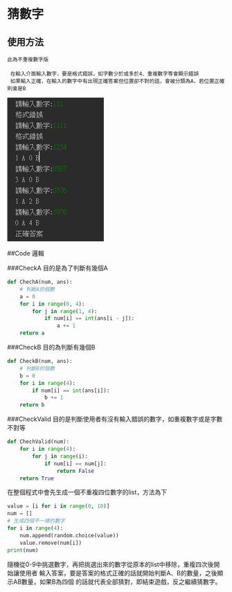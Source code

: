 # 猜數字

##  使用方法   
    此為不重複數字版

     在輸入介面輸入數字，要是格式錯誤，如字數少於或多於4、重複數字等會顯示錯誤
     如果輸入正確，在輸入的數字中有出現正確答案但位置卻不對的話，會被分類為A，若位置正確則會是B
![GITHUB](結果.png "結果") 


##Code 邏輯

###CheckA
    目的是為了判斷有幾個A
```python
def ChechA(num, ans):
    # 判斷A的個數
    a = 0
    for i in range(0, 4):
        for j in range(1, 4):
            if num[i] == int(ans[i - j]):
                a += 1
    return a
```

###CheckB
    目的為判斷有幾個B
```python
def CheckB(num, ans):
    # 判斷B的個數
    b = 0
    for i in range(4):
        if num[i] == int(ans[i]):
            b += 1
    return b
```

###CheckValid
目的是判斷使用者有沒有輸入錯誤的數字，如重複數字或是字數不對等
```python
def ChechValid(num):
    for i in range(4):
        for j in range(i):
            if num[i] == num[j]:
                return False
    return True
```

在整個程式中會先生成一個不重複四位數字的list，方法為下
```python
value = [i for i in range(0, 10)]
num = []
# 生成四個不一樣的數字
for i in range(4):
    num.append(random.choice(value))
    value.remove(num[i])
print(num)
```
隨機從0-9中挑選數字，再把挑選出來的數字從原本的list中移除，重複四次後開始讓使用者
輸入答案，要是答案的格式正確的話就開始判斷A、B的數量，之後顯示AB數量，如果B為四個
的話就代表全部猜對，即結束遊戲，反之繼續猜數字。
